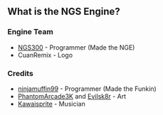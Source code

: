 ## What is the NGS Engine?


### Engine Team
- [NGS300](https://github.com/NGS300) - Programmer (Made the NGE)
- CuanRemix - Logo

### Credits
- [ninjamuffin99](https://twitter.com/ninja_muffin99) - Programmer (Made the Funkin)
- [PhantomArcade3K](https://twitter.com/phantomarcade3k) and [Evilsk8r](https://twitter.com/evilsk8r) - Art
- [Kawaisprite](https://twitter.com/kawaisprite) - Musician